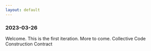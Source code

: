 ```yaml
---
layout: default
---
```


### 2023-03-26

Welcome. This is the first iteration. More to come. Collective Code Construction Contract